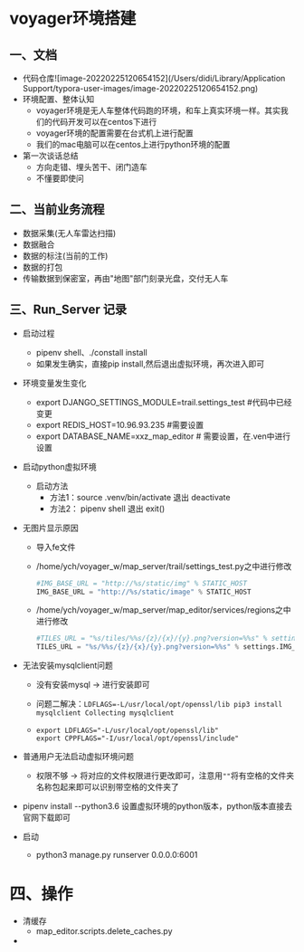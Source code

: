# voyager环境搭建

## 一、文档

- 代码仓库![image-20220225120654152](/Users/didi/Library/Application Support/typora-user-images/image-20220225120654152.png)
- 环境配置、整体认知
  - voyager环境是无人车整体代码跑的环境，和车上真实环境一样。其实我们的代码开发可以在centos下进行
  - voyager环境的配置需要在台式机上进行配置
  - 我们的mac电脑可以在centos上进行python环境的配置
- 第一次谈话总结
  - 方向走错、埋头苦干、闭门造车
  - 不懂要即使问

## 二、当前业务流程

- 数据采集(无人车雷达扫描)
- 数据融合
- 数据的标注(当前的工作)
- 数据的打包
- 传输数据到保密室，再由"地图"部门刻录光盘，交付无人车





## 三、Run_Server 记录

- 启动过程

  - pipenv shell、./constall install
  - 如果发生确实，直接pip install,然后退出虚拟环境，再次进入即可

- 环境变量发生变化 

  - export DJANGO_SETTINGS_MODULE=trail.settings_test #代码中已经变更
  - export REDIS_HOST=10.96.93.235   #需要设置
  - export DATABASE_NAME=xxz_map_editor # 需要设置，在.ven中进行设置

- 启动python虚拟环境 

  - 启动方法
    - 方法1：source .venv/bin/activate  退出 deactivate
    - 方法2： pipenv shell  退出 exit()

- 无图片显示原因

  - 导入fe文件

  - /home/ych/voyager_w/map_server/trail/settings_test.py之中进行修改

    ```python
    #IMG_BASE_URL = "http://%s/static/img" % STATIC_HOST
    IMG_BASE_URL = "http://%s/static/image" % STATIC_HOST
    ```

  - /home/ych/voyager_w/map_server/map_editor/services/regions之中进行修改

    ```python
    #TILES_URL = "%s/tiles/%%s/{z}/{x}/{y}.png?version=%%s" % settings.IMG_BASE_URL
    TILES_URL = "%s/%%s/{z}/{x}/{y}.png?version=%%s" % settings.IMG_BASE_URL
    ```

- 无法安装mysqlclient问题

  - 没有安装mysql -> 进行安装即可

  - 问题二解决：`LDFLAGS=-L/usr/local/opt/openssl/lib pip3 install mysqlclient Collecting mysqlclient`

  - ```
    export LDFLAGS="-L/usr/local/opt/openssl/lib"
    export CPPFLAGS="-I/usr/local/opt/openssl/include"
    ```

- 普通用户无法启动虚拟环境问题

  - 权限不够 -> 将对应的文件权限进行更改即可，注意用`""`将有空格的文件夹名称包起来即可以识别带空格的文件夹了

- pipenv install --python3.6 设置虚拟环境的python版本，python版本直接去官网下载即可

- 启动

  - python3 manage.py runserver 0.0.0.0:6001



# 四、操作

- 清缓存
  - map_editor.scripts.delete_caches.py
- 

